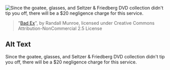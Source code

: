 ![Since the goatee, glasses, and Seltzer & Friedberg DVD collection didn't tip you off, there will be a $20 negligence charge for this service.](https://imgs.xkcd.com/comics/bad_ex.png)
> "[Bad Ex](https://xkcd.com/796/)", by Randall Munroe, licensed under Creative Commons Attribution-NonCommercial 2.5 License

## Alt Text
Since the goatee, glasses, and Seltzer & Friedberg DVD collection didn't tip you off, there will be a $20 negligence charge for this service.
